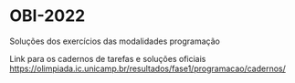 # OBI-2022 

Soluções dos exercícios das modalidades programação

Link para os cadernos de tarefas e soluções oficiais
https://olimpiada.ic.unicamp.br/resultados/fase1/programacao/cadernos/
